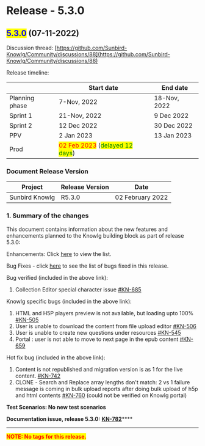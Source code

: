 # Release - 5.3.0

## <mark style="color:blue;">5.3.0</mark> (07-11-2022)

Discussion thread: [https://github.com/Sunbird-Knowlg/Community/discussions/88](https://github.com/Sunbird-Knowlg/Community/discussions/88)

Release timeline:

|                | Start date                                                                                      | End date     |
| -------------- | ----------------------------------------------------------------------------------------------- | ------------ |
| Planning phase | 7-Nov, 2022                                                                                     | 18-Nov, 2022 |
| Sprint 1       | 21-Nov, 2022                                                                                    | 9 Dec 2022   |
| Sprint 2       | 12 Dec 2022                                                                                     | 30 Dec 2022  |
| PPV            | 2 Jan 2023                                                                                      | 13 Jan 2023  |
| Prod           | <mark style="color:red;">02 Feb 2023</mark> (<mark style="color:green;">delayed 12 days</mark>) |              |

### Document Release Version

| Project        | Release Version | Date             |
| -------------- | --------------- | ---------------- |
| Sunbird Knowlg | R5.3.0          | 02 February 2022 |

### **1. Summary of the changes**

This document contains information about the new features and enhancements planned to the Knowlg building block as part of release 5.3.0:

Enhancements: Click [here](https://project-sunbird.atlassian.net/issues/?filter=12761\&jql=project%20%3D%20KN%20AND%20issuetype%20in%20\(Documentation-Issue%2C%20Minor-Enhancement%2C%20RFC\)%20AND%20status%20in%20\(Done%2C%20%22In%20Validation%22\)%20AND%20labels%20in%20\(QA\_Required%2C%20QA\_Not\_Required%2C%20QA\_Required\_Regression\)%20AND%20Sprint%20in%20\(310%2C%20311\)%20ORDER%20BY%20key%20ASC%2C%20created%20DESC) to view the list.&#x20;

Bug Fixes - click [here](https://project-sunbird.atlassian.net/issues/?filter=12760\&jql=project%20%3D%20KN%20AND%20issuetype%20%3D%20Bug%20AND%20status%20in%20\(Done%2C%20%22In%20Validation%22\)%20AND%20Sprint%20in%20\(310%2C%20311\)%20ORDER%20BY%20key%20ASC%2C%20created%20DESC) to see the list of bugs fixed in this release.

Bug verified (included in the above link):

1. Collection Editor special character issue [#KN-685](https://project-sunbird.atlassian.net/browse/KN-685)

Knowlg specific bugs (included in the above link):

1. HTML and H5P players preview is not available, but loading upto 100% [#KN-505](https://project-sunbird.atlassian.net/browse/KN-505)
2. User is unable to download the content from file upload editor [#KN-506](https://project-sunbird.atlassian.net/browse/KN-506)
3. User is unable to create new questions under resources [#KN-545](https://project-sunbird.atlassian.net/browse/KN-545)
4. Portal : user is not able to move to next page in the epub content [#KN-659](https://project-sunbird.atlassian.net/browse/KN-659)

Hot fix bug (included in the above link):

1. &#x20;Content is not republished and migration version is as 1 for the live content. [#KN-742](https://project-sunbird.atlassian.net/browse/KN-742)
2. CLONE - Search and Replace array lengths don't match: 2 vs 1 failure message is coming in bulk upload reports after doing bulk upload of h5p and html contents [#KN-760](https://project-sunbird.atlassian.net/browse/KN-760) (could not be verified on Knowlg portal)

**Test Scenarios: No new test scenarios**

**Documentation issue, release 5.3.0:** [**KN-782**](https://project-sunbird.atlassian.net/browse/KN-782)****

****

<mark style="color:red;">**NOTE: No tags for this release.**</mark>&#x20;
